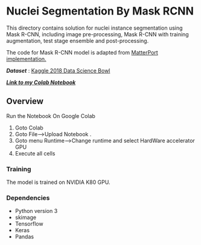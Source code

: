 # Nuclei Segmentation By Mask RCNN 

This directory contains solution for nuclei instance segmentation using Mask R-CNN, including image pre-processing, Mask R-CNN with training augmentation, test stage ensemble and post-processing.

The code for Mask R-CNN model is adapted from [MatterPort implementation.](https://github.com/matterport/Mask_RCNN)

***Dataset*** : [Kaggle 2018 Data Science Bowl](https://www.kaggle.com/c/data-science-bowl-2018) 

***[Link to my Colab Notebook](https://colab.research.google.com/drive/1rrH_ExLT5DbFC5CIneNN5k0ivECDKn34)***

## Overview

Run the Notebook On Google Colab

1. Goto Colab 
2. Goto File-->Upload Notebook . 
3. Goto menu Runtime-->Change runtime and select HardWare accelerator GPU 
4. Execute all cells

### Training 
The model is trained on NVIDIA K80 GPU.

### Dependencies 
* Python version 3
* skimage 
* Tensorflow 
* Keras 
* Pandas 
